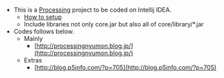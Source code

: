 * This is a [Processing](https://processing.org/) project to be coded on Intellij IDEA.
  * [How to setup](https://blog.klingt.net/posts/processing-2-in-intellij-idea-14/)
  * Include libraries not only core.jar but also all of core/library/*.jar
* Codes follows below.
  * Mainly
    * [http://processingnyumon.blog.jp/](http://processingnyumon.blog.jp/)
  * Extras
    * [http://blog.p5info.com/?p=705](http://blog.p5info.com/?p=705)
